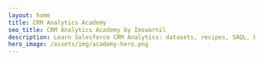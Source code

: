 ```yaml
---
layout: home
title: CRM Analytics Academy
seo_title: CRM Analytics Academy by Imswarnil
description: Learn Salesforce CRM Analytics: datasets, recipes, SAQL, bindings, security predicates, dashboard JSON, and Lightning embedding.
hero_image: /assets/img/academy-hero.png
---
```

